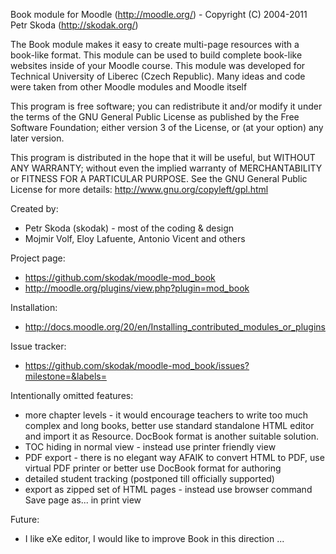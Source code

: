 Book module for Moodle (http://moodle.org/) - Copyright (C) 2004-2011  Petr Skoda (http://skodak.org/)

The Book module makes it easy to create multi-page resources with a book-like format. This module can be used to build complete book-like websites inside of your Moodle course.
This module was developed for Technical University of Liberec (Czech Republic). Many ideas and code were taken from other Moodle modules and Moodle itself

This program is free software; you can redistribute it and/or modify
it under the terms of the GNU General Public License as published by
the Free Software Foundation; either version 3 of the License, or
(at your option) any later version.

This program is distributed in the hope that it will be useful,
but WITHOUT ANY WARRANTY; without even the implied warranty of
MERCHANTABILITY or FITNESS FOR A PARTICULAR PURPOSE.  See the
GNU General Public License for more details: http://www.gnu.org/copyleft/gpl.html


Created by:

* Petr Skoda (skodak) - most of the coding & design
* Mojmir Volf, Eloy Lafuente, Antonio Vicent and others



Project page:

* https://github.com/skodak/moodle-mod_book
* http://moodle.org/plugins/view.php?plugin=mod_book


Installation:

* http://docs.moodle.org/20/en/Installing_contributed_modules_or_plugins


Issue tracker:

* https://github.com/skodak/moodle-mod_book/issues?milestone=&labels=


Intentionally omitted features:

* more chapter levels - it would encourage teachers to write too much complex and long books, better use standard standalone HTML editor and import it as Resource. DocBook format is another suitable solution.
* TOC hiding in normal view - instead use printer friendly view
* PDF export - there is no elegant way AFAIK to convert HTML to PDF, use virtual PDF printer or better use DocBook format for authoring
* detailed student tracking (postponed till officially supported)
* export as zipped set of HTML pages - instead use browser command Save page as... in print view


Future:

* I like eXe editor, I would like to improve Book in this direction ...

